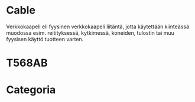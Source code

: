 # Cable 
Verkkokaapeli eli fyysinen verkkokaapeli liitäntä, jotta käytettään kiinteässä muodossa esim. reitityksessä, kytkimessä, koneiden, tulostin tai muu fyysisen käyttö tuotteen varten.

# T568AB

# Categoria
